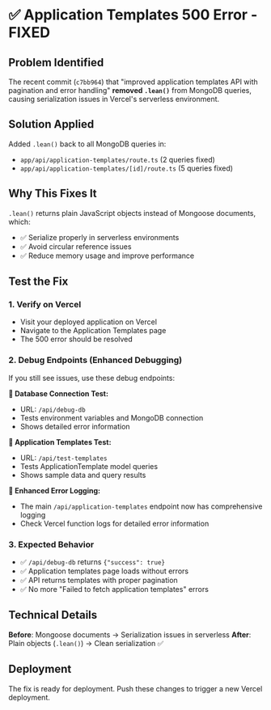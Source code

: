 # ✅ Application Templates 500 Error - FIXED

## Problem Identified
The recent commit (`c7bb964`) that "improved application templates API with pagination and error handling" **removed `.lean()`** from MongoDB queries, causing serialization issues in Vercel's serverless environment.

## Solution Applied
Added `.lean()` back to all MongoDB queries in:
- `app/api/application-templates/route.ts` (2 queries fixed)
- `app/api/application-templates/[id]/route.ts` (5 queries fixed)

## Why This Fixes It
`.lean()` returns plain JavaScript objects instead of Mongoose documents, which:
- ✅ Serialize properly in serverless environments
- ✅ Avoid circular reference issues
- ✅ Reduce memory usage and improve performance

## Test the Fix

### 1. Verify on Vercel
- Visit your deployed application on Vercel
- Navigate to the Application Templates page
- The 500 error should be resolved

### 2. Debug Endpoints (Enhanced Debugging)
If you still see issues, use these debug endpoints:

**🔧 Database Connection Test:**
- URL: `/api/debug-db`
- Tests environment variables and MongoDB connection
- Shows detailed error information

**🔧 Application Templates Test:**
- URL: `/api/test-templates`  
- Tests ApplicationTemplate model queries
- Shows sample data and query results

**🔧 Enhanced Error Logging:**
- The main `/api/application-templates` endpoint now has comprehensive logging
- Check Vercel function logs for detailed error information

### 3. Expected Behavior
- ✅ `/api/debug-db` returns `{"success": true}`
- ✅ Application templates page loads without errors
- ✅ API returns templates with proper pagination
- ✅ No more "Failed to fetch application templates" errors

## Technical Details
**Before**: Mongoose documents → Serialization issues in serverless
**After**: Plain objects (`.lean()`) → Clean serialization ✅

## Deployment
The fix is ready for deployment. Push these changes to trigger a new Vercel deployment.